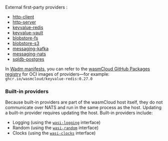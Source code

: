 
External first-party providers :

- [http-client](https://github.com/wasmCloud/wasmCloud/tree/main/crates/provider-http-client)
- [http-server](https://github.com/wasmCloud/wasmCloud/tree/main/crates/provider-http-server)
- [keyvalue-redis](https://github.com/wasmCloud/wasmCloud/tree/main/crates/provider-keyvalue-redis)
- [keyvalue-vault](https://github.com/wasmCloud/wasmCloud/tree/main/crates/provider-keyvalue-vault)
- [blobstore-fs](https://github.com/wasmCloud/wasmCloud/tree/main/crates/provider-blobstore-fs)
- [blobstore-s3](https://github.com/wasmCloud/wasmCloud/tree/main/crates/provider-blobstore-s3)
- [messaging-kafka](https://github.com/wasmCloud/wasmCloud/tree/main/crates/provider-messaging-kafka)
- [messaging-nats](https://github.com/wasmCloud/wasmCloud/tree/main/crates/provider-messaging-nats)
- [sqldb-postgres](https://github.com/wasmCloud/wasmCloud/tree/main/crates/provider-sqldb-postgres)

In [Wadm manifests](https://wasmcloud.com/docs/ecosystem/wadm/), you can refer to the [wasmCloud GitHub Packages registry](https://github.com/orgs/wasmCloud/packages?repo_name=wasmCloud) for OCI images of providers—for example: `ghcr.io/wasmcloud/keyvalue-redis:0.27.0`

### Built-in providers

Because built-in providers are part of the wasmCloud host itself, they do not communicate over NATS and run in the same process as the host. Updating a built-in provider requires updating the host. Built-in providers include:

- Logging (using the [`wasi-logging`](https://github.com/WebAssembly/wasi-logging) interface)
- Random (using the [`wasi-random`](https://github.com/WebAssembly/wasi-random) interface)
- Clocks (using the [`wasi-clocks`](https://github.com/WebAssembly/wasi-clocks) interface)